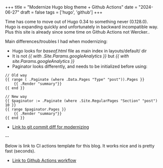 +++
title = "Modernize Hugo blog theme + Github Actions"
date = "2024-06-27"
draft = false
tags = ['hugo', 'github']
+++

Time has come to move out of Hugo 0.34 to something never (0.128.0). Hugo is expanding quickly and unfortunately in backward incompatible way. Plus this site is already since some time on Github Actions not Wercker..

<!--more-->

Main differences/troubles I had when modernizing:
* Hugo looks for *baseof.html* file as main index in layouts/default/ dir
* It is not *{{ with .Site.Params.googleAnalytics }}* but *{{ with site.Params.googleAnalytics }}*
* Paginator looks differently, and needs to be initialized before using:
```
// Old way
{{ range ( .Paginate (where .Data.Pages "Type" "post")).Pages }}
    {{ .Render "summary"}}
{{ end }}

// New way
{{ $paginator := .Paginate (where .Site.RegularPages "Section" "post") 10 }}
{{ range $paginator.Pages }}
    {{ .Render "summary"}}
{{ end }}
```

* [Link to git commit diff for modernizing][git-diff]

[git-diff]: https://github.com/pbedn/pbedn.github.io/commit/9e5121d7d170aae235a2ed8bfa55b1283d6c4eed

-- 

Below is link to CI actions template for this blog. It works nice and is pretty fast (seconds).

* [Link to Github Actions workflow][gh-ac-wf]

[gh-ac-wf]: https://github.com/pbedn/pbedn.github.io/blob/master/.github/workflows/actions.yml
